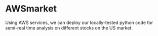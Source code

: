 # AWSmarket
Using AWS services, we can deploy our locally-tested python code for semi-real time analysis on different stocks on the US market.
